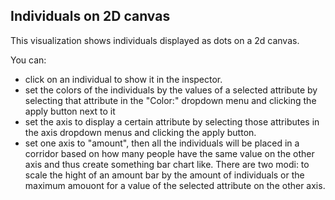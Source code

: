 ## Individuals on 2D canvas

This visualization shows individuals displayed as dots on a 2d canvas.

You can: 
- click on an individual to show it in the inspector.
- set the colors of the individuals by the values of a selected attribute by selecting that attribute in the "Color:" dropdown menu and clicking the apply button next to it
- set the axis to display a certain attribute by selecting those attributes in the axis dropdown menus and clicking the apply button.
- set one axis to "amount", then all the individuals will be placed in a corridor based on how many people have the same value on the other axis and thus create something bar chart like. There are two modi: to scale the hight of an amount bar by the amount of individuals or the maximum amouont for a value of the selected attribute on the other axis.